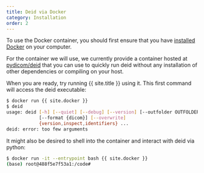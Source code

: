 ```yaml
---
title: Deid via Docker
category: Installation
order: 2
---
```


To use the Docker container, you should first ensure that you have
 [installed Docker](https://www.docker.com/get-started) on your computer.

For the container we will use, we currently provide a container hosted
at [pydicom/deid](http://hub.docker.com/r/pydicom/deid) that you can use to
quickly run deid without any installation of other dependencies
or compiling on your host.

When you are ready, try running {{ site.title }} using it. This first command will
access the deid executable:

```bash
$ docker run {{ site.docker }}
$ deid
usage: deid [-h] [--quiet] [--debug] [--version] [--outfolder OUTFOLDER]
            [--format {dicom}] [--overwrite]
            {version,inspect,identifiers} ...
deid: error: too few arguments
```

It might also be desired to shell into the container and interact with deid
via python:

```bash
$ docker run -it --entrypoint bash {{ site.docker }}
(base) root@488f5e7f53a1:/code#
```
